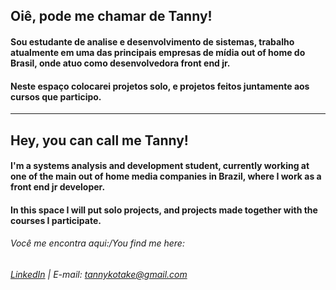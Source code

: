## Oiê, pode me chamar de **Tanny**!

#### Sou estudante de analise e desenvolvimento de sistemas, trabalho atualmente em uma das principais empresas de mídia out of home do Brasil, onde atuo como desenvolvedora front end jr.

#### Neste espaço colocarei projetos solo, e projetos feitos juntamente aos cursos que participo. 

-------------------------------------------------------------------------------------------------------------------------------------

## Hey, you can call me **Tanny**!

#### I'm a systems analysis and development student, currently working at one of the main out of home media companies in Brazil, where I work as a front end jr developer.

#### In this space I will put solo projects, and projects made together with the courses I participate.

###### Você me encontra aqui:/You find me here:
###### [LinkedIn](https://www.linkedin.com/in/nataellytanny/) | E-mail: <tannykotake@gmail.com>


